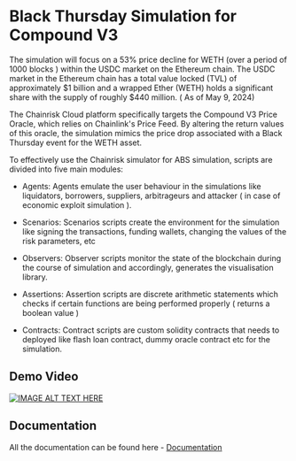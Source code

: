 # Black Thursday Simulation for Compound V3

The simulation will focus on a 53% price decline for WETH (over a period of 1000 blocks ) within the USDC market on the Ethereum chain. The USDC market in the Ethereum chain has a total value locked (TVL) of approximately $1 billion and a wrapped Ether (WETH) holds a significant share with the supply of roughly $440 million. ( As of May 9, 2024)

The Chainrisk Cloud platform specifically targets the Compound V3 Price Oracle, which relies on Chainlink's Price Feed. By altering the return values of this oracle, the simulation mimics the price drop associated with a Black Thursday event for the WETH asset.

To effectively use the Chainrisk simulator for ABS simulation, scripts are divided into five main modules:

- Agents: Agents emulate the user behaviour in the simulations like liquidators, borrowers, suppliers, arbitrageurs and attacker ( in case of economic exploit simulation ). 

- Scenarios: Scenarios scripts create the environment for the simulation like signing the transactions, funding wallets, changing the values of the risk parameters, etc 

- Observers: Observer scripts monitor the state of the blockchain during the course of simulation and accordingly, generates the visualisation library.

- Assertions: Assertion scripts are discrete arithmetic statements which checks if certain functions are being performed properly ( returns a boolean value ) 

- Contracts: Contract scripts are custom solidity contracts that needs to deployed like flash loan contract, dummy oracle contract etc for the simulation.

## Demo Video

[![IMAGE ALT TEXT HERE](https://img.youtube.com/vi/JcS5pswau-0/0.jpg)](https://www.youtube.com/watch?v=JcS5pswau-0)

## Documentation

All the documentation can be found here - [Documentation](https://chainrisk.gitbook.io/compound-risk-assessment)


